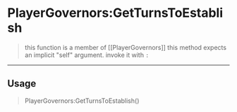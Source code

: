 # PlayerGovernors:GetTurnsToEstablish
> this function is a member of [[PlayerGovernors]]
> this method expects an implicit "self" argument. invoke it with `:`
-----
## Usage
> PlayerGovernors:GetTurnsToEstablish()
